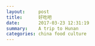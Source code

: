 ```yaml
---
layout:     post
title:      好吃吧
date:       2017-03-23 12:31:19
summary:    A trip to Hunan
categories: china food culture
---
```

